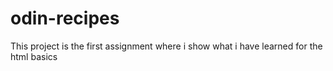 # odin-recipes
This project is the first assignment where i show what i have learned for the html basics